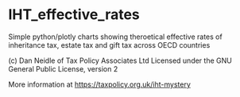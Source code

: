 # IHT_effective_rates
Simple python/plotly charts showing theroetical effective rates of inheritance tax, estate tax and gift tax across OECD countries

(c) Dan Neidle of Tax Policy Associates Ltd
Licensed under the GNU General Public License, version 2

More information at https://taxpolicy.org.uk/iht-mystery
